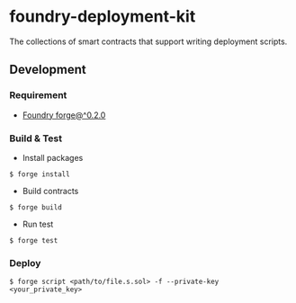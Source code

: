 # foundry-deployment-kit

The collections of smart contracts that support writing deployment scripts.

## Development

### Requirement

- [Foundry forge@^0.2.0](https://book.getfoundry.sh/)

### Build & Test

- Install packages

```shell
$ forge install
```

- Build contracts

```shell
$ forge build
```

- Run test

```shell
$ forge test
```

### Deploy

```shell
$ forge script <path/to/file.s.sol> -f --private-key <your_private_key>
```